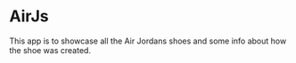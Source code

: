 # AirJs

This app is to showcase all the Air Jordans shoes and some info about how the shoe was created.
